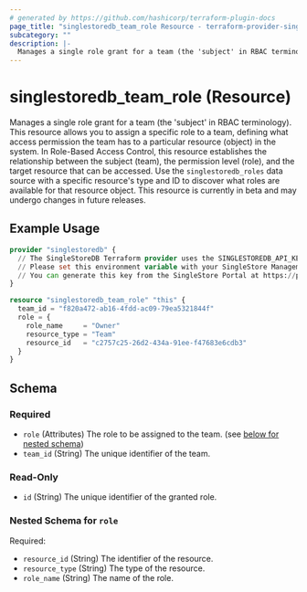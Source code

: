 ```yaml
---
# generated by https://github.com/hashicorp/terraform-plugin-docs
page_title: "singlestoredb_team_role Resource - terraform-provider-singlestoredb"
subcategory: ""
description: |-
  Manages a single role grant for a team (the 'subject' in RBAC terminology). This resource allows you to assign a specific role to a team, defining what access permission the team has to a particular resource (object) in the system. In Role-Based Access Control, this resource establishes the relationship between the subject (team), the permission level (role), and the target resource that can be accessed. Use the singlestoredb_roles data source with a specific resource's type and ID to discover what roles are available for that resource object. This resource is currently in beta and may undergo changes in future releases.
---
```


# singlestoredb_team_role (Resource)

Manages a single role grant for a team (the 'subject' in RBAC terminology). This resource allows you to assign a specific role to a team, defining what access permission the team has to a particular resource (object) in the system. In Role-Based Access Control, this resource establishes the relationship between the subject (team), the permission level (role), and the target resource that can be accessed. Use the `singlestoredb_roles` data source with a specific resource's type and ID to discover what roles are available for that resource object. This resource is currently in beta and may undergo changes in future releases.

## Example Usage

```terraform
provider "singlestoredb" {
  // The SingleStoreDB Terraform provider uses the SINGLESTOREDB_API_KEY environment variable for authentication.
  // Please set this environment variable with your SingleStore Management API key.
  // You can generate this key from the SingleStore Portal at https://portal.singlestore.com/organizations/org-id/api-keys.
}

resource "singlestoredb_team_role" "this" {
  team_id = "f820a472-ab16-4fdd-ac09-79ea5321844f"
  role = {
    role_name     = "Owner"
    resource_type = "Team"
    resource_id   = "c2757c25-26d2-434a-91ee-f47683e6cdb3"
  }
}
```

<!-- schema generated by tfplugindocs -->
## Schema

### Required

- `role` (Attributes) The role to be assigned to the team. (see [below for nested schema](#nestedatt--role))
- `team_id` (String) The unique identifier of the team.

### Read-Only

- `id` (String) The unique identifier of the granted role.

<a id="nestedatt--role"></a>
### Nested Schema for `role`

Required:

- `resource_id` (String) The identifier of the resource.
- `resource_type` (String) The type of the resource.
- `role_name` (String) The name of the role.


